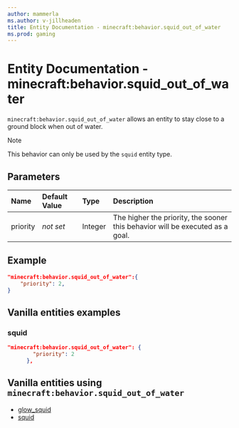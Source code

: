 ```yaml
---
author: mammerla
ms.author: v-jillheaden
title: Entity Documentation - minecraft:behavior.squid_out_of_water
ms.prod: gaming
---
```


# Entity Documentation - minecraft:behavior.squid_out_of_water

`minecraft:behavior.squid_out_of_water` allows an entity to stay close to a ground block when out of water.

> [!NOTE]
> This behavior can only be used by the `squid` entity type.

## Parameters

|Name |Default Value  |Type  |Description  |
|:----------|:----------|:----------|:----------|
|priority|*not set*|Integer|The higher the priority, the sooner this behavior will be executed as a goal.|

## Example

```json
"minecraft:behavior.squid_out_of_water":{
    "priority": 2,
}
```

## Vanilla entities examples

### squid

```json
"minecraft:behavior.squid_out_of_water": {
        "priority": 2
      },

```

## Vanilla entities using `minecraft:behavior.squid_out_of_water`

- [glow_squid](../../../../Source/VanillaBehaviorPack_Snippets/entities/glow_squid.md)
- [squid](../../../../Source/VanillaBehaviorPack_Snippets/entities/squid.md)
